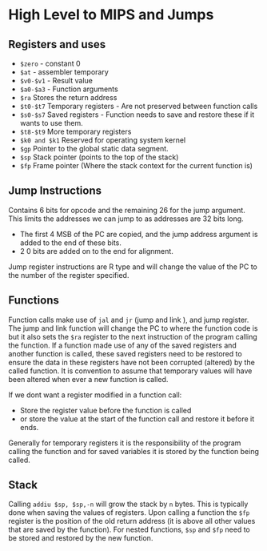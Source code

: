 # High Level to MIPS and Jumps

## Registers and uses

* `$zero` - constant 0
* `$at` - assembler temporary
* `$v0-$v1` - Result value
* `$a0-$a3` - Function arguments
* `$ra` Stores the return address 
* `$t0-$t7` Temporary registers - Are not preserved between function calls
* `$s0-$s7` Saved registers - Function needs to save and restore these if it wants to use them.
* `$t8-$t9` More temporary registers
* `$k0 and $k1` Reserved for operating system kernel
* `$gp` Pointer to the global static data segment.
* `$sp` Stack pointer (points to the top of the stack)
* `$fp` Frame pointer (Where the stack context for the current function is)

## Jump Instructions

Contains 6 bits for opcode and the remaining 26 for the jump argument. This limits the addresses we can jump to as addresses are 32 bits long.

* The first 4 MSB of the PC are copied, and the jump address argument is added to the end of these bits.
* 2 0 bits are added on to the end for alignment.

Jump register instructions are R type and will change the value of the PC to the number of the register specified.

## Functions

Function calls make use of `jal` and `jr` (jump and link ), and jump register. The jump and link function will change the PC to where the function code is but it also sets the `$ra` register to the next instruction of the program calling the function. If a function made use of any of the saved registers and another function is called, these saved registers need to be restored to ensure the data in these registers have not been corrupted (altered) by the called function. It is convention to assume that temporary values will have been altered when ever a new function is called.

If we dont want a register modified in a function call:

* Store the register value before the function is called 
* or store the value at the start of the function call and restore it before it ends.

Generally for temporary registers it is the responsibility of the program calling the function and for saved variables it is stored by the function being called.

## Stack

Calling `addiu $sp, $sp,-n` will grow the stack by `n` bytes. This is typically done when saving the values of registers. Upon calling a function the `$fp` register is the position of the old return address (it is above all other values that are saved by the function). For nested functions, `$sp` and `$fp` need to be stored and restored by the new function.

